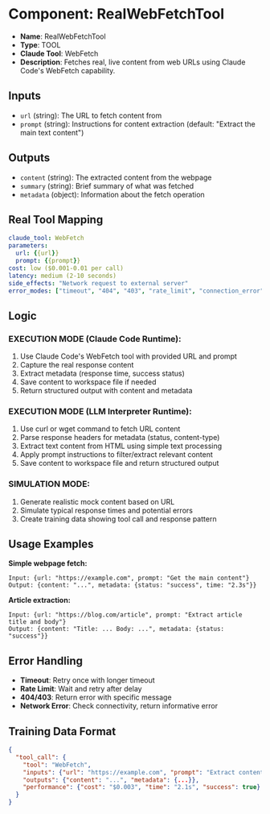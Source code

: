 # Component: RealWebFetchTool

- **Name**: RealWebFetchTool
- **Type**: TOOL
- **Claude Tool**: WebFetch
- **Description**: Fetches real, live content from web URLs using Claude Code's WebFetch capability.

## Inputs

- `url` (string): The URL to fetch content from
- `prompt` (string): Instructions for content extraction (default: "Extract the main text content")

## Outputs

- `content` (string): The extracted content from the webpage
- `summary` (string): Brief summary of what was fetched
- `metadata` (object): Information about the fetch operation

## Real Tool Mapping

```yaml
claude_tool: WebFetch
parameters:
  url: {{url}}
  prompt: {{prompt}}
cost: low ($0.001-0.01 per call)
latency: medium (2-10 seconds)
side_effects: "Network request to external server"
error_modes: ["timeout", "404", "403", "rate_limit", "connection_error"]
```

## Logic

### EXECUTION MODE (Claude Code Runtime):
1. Use Claude Code's WebFetch tool with provided URL and prompt
2. Capture the real response content
3. Extract metadata (response time, success status)
4. Save content to workspace file if needed
5. Return structured output with content and metadata

### EXECUTION MODE (LLM Interpreter Runtime):
1. Use curl or wget command to fetch URL content
2. Parse response headers for metadata (status, content-type)
3. Extract text content from HTML using simple text processing
4. Apply prompt instructions to filter/extract relevant content
5. Save content to workspace file and return structured output

### SIMULATION MODE:
1. Generate realistic mock content based on URL
2. Simulate typical response times and potential errors
3. Create training data showing tool call and response pattern

## Usage Examples

**Simple webpage fetch:**
```
Input: {url: "https://example.com", prompt: "Get the main content"}
Output: {content: "...", metadata: {status: "success", time: "2.3s"}}
```

**Article extraction:**
```
Input: {url: "https://blog.com/article", prompt: "Extract article title and body"}
Output: {content: "Title: ... Body: ...", metadata: {status: "success"}}
```

## Error Handling

- **Timeout**: Retry once with longer timeout
- **Rate Limit**: Wait and retry after delay
- **404/403**: Return error with specific message
- **Network Error**: Check connectivity, return informative error

## Training Data Format

```json
{
  "tool_call": {
    "tool": "WebFetch",
    "inputs": {"url": "https://example.com", "prompt": "Extract content"},
    "outputs": {"content": "...", "metadata": {...}},
    "performance": {"cost": "$0.003", "time": "2.1s", "success": true}
  }
}
```